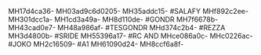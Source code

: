 MH17d4ca36-
MH03ad9c6d0205-
MH35addc15-
#SALAFY
MHf892c2ee-
MH301dcc1a-
MH1cd3a49a-
MH8d110de-
#GONDR
MH7f6678b-
MH43cad0e7-
MH48a986af-
#TESGONDR
MHd374c2b4-
#REZZA
MH3d4800b-
#SRIDE
MH55396a17-
#RC AND
MHce086a0c-
MHc0226ac-
#JOKO
MH2c16509-
#A1
MH61090d24-
MH8ccf6a8f-